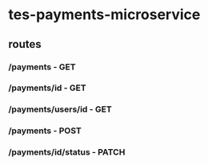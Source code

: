 # tes-payments-microservice

## routes

### /payments - GET
### /payments/id - GET
### /payments/users/id - GET

### /payments - POST

### /payments/id/status - PATCH
